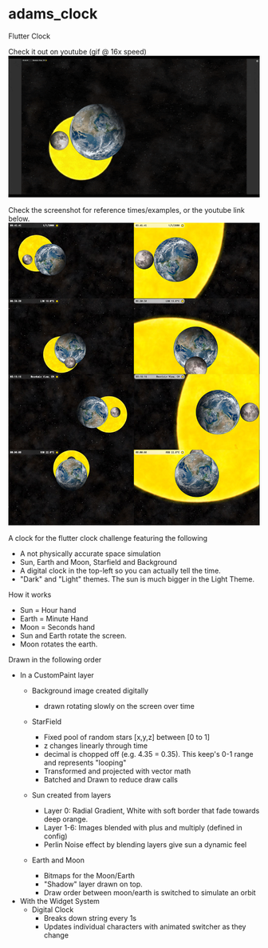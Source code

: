# adams_clock
Flutter Clock

Check it out on youtube (gif @ 16x speed)
[![Clock in action](https://raw.githubusercontent.com/ahammer/adams_clock/master/clock/screenshots/gif_preview.gif)](http://www.youtube.com/watch?v=pEJCsp5tsR4 "Clock in action")

Check the screenshot for reference times/examples, or the youtube link below. 
![alt text](https://raw.githubusercontent.com/ahammer/adams_clock/master/clock/screenshots/contact_sheet.jpg)


A clock for the flutter clock challenge featuring the following

- A not physically accurate space simulation
- Sun, Earth and Moon, Starfield and Background
- A digital clock in the top-left so you can actually tell the time.
- "Dark" and "Light" themes. The sun is much bigger in the Light Theme.

How it works

- Sun = Hour hand
- Earth = Minute Hand
- Moon = Seconds hand
- Sun and Earth rotate the screen. 
- Moon rotates the earth.


Drawn in the following order

- In a CustomPaint layer
  - Background image created digitally
    - drawn rotating slowly on the screen over time
  - StarField
    - Fixed pool of random stars [x,y,z] between [0 to 1]
    - z changes linearly through time
    - decimal is chopped off (e.g. 4.35 = 0.35). This keep's 0-1 range and represents "looping"
    - Transformed and projected with vector math
    - Batched and Drawn to reduce draw calls
 
  - Sun created from layers
    - Layer 0: Radial Gradient, White with soft border that fade towards deep orange.
    - Layer 1-6: Images blended with plus and multiply (defined in config)
    - Perlin Noise effect by blending layers give sun a dynamic feel
  - Earth and Moon
    - Bitmaps for the Moon/Earth
    - "Shadow" layer drawn on top.
    - Draw order between moon/earth is switched to simulate an orbit
- With the Widget System
  - Digital Clock    
    - Breaks down string every 1s
    - Updates individual characters with animated switcher as they change
  
